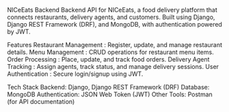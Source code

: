 NICeEats Backend 
Backend API for NICeEats, a food delivery platform that connects restaurants, delivery agents, and customers. Built using Django, Django REST Framework (DRF), and MongoDB, with authentication powered by JWT.

Features 
Restaurant Management : Register, update, and manage restaurant details.
Menu Management : CRUD operations for restaurant menu items.
Order Processing : Place, update, and track food orders.
Delivery Agent Tracking : Assign agents, track status, and manage delivery sessions.
User Authentication : Secure login/signup using JWT.

Tech Stack 
Backend: Django, Django REST Framework (DRF)
Database: MongoDB
Authentication: JSON Web Token (JWT)
Other Tools: Postman (for API documentation)
